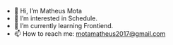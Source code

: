 - 👋 Hi, I’m Matheus Mota
- 👀 I’m interested in Schedule.
- 🌱 I’m currently learning Frontiend.
- 📫 How to reach me: motamatheus2017@gmail.com


